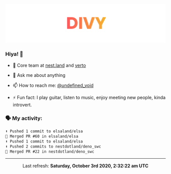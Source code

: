 
![](https://github.com/divy-work/divy-work/raw/master/assets/divy.png)

### Hiya! 👋

- 🔭 Core team at [nest.land](https://github.com/nestdotland/nest.land) and [verto](https://github.com/useverto/verto)

- 💬 Ask me about anything

- 📫 How to reach me: [@undefined_void](https://instagram.com/divy.exe)

- ⚡ Fun fact: I play guitar, listen to music, enjoy meeting new people, kinda introvert.

### 🗣 My activity:

```
⬆️ Pushed 1 commit to elsaland/elsa
🎉 Merged PR #60 in elsaland/elsa
⬆️ Pushed 1 commit to elsaland/elsa
⬆️ Pushed 2 commits to nestdotland/deno_swc
🎉 Merged PR #22 in nestdotland/deno_swc
```

------------
<p align="center">Last refresh: <b>Saturday, October 3rd 2020, 2:32:22 am UTC</b></p>
